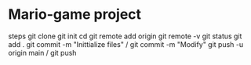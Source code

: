 # Mario-game project
steps
git clone
git init
cd
git remote add origin <url link>
git remote -v
git status
git add .
git commit -m "Inittialize files" / git commit -m "Modify"
git push -u origin main / git push